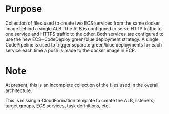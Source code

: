 # Purpose

Collection of files used to create two ECS services from the same docker image behind a single ALB. The ALB is configured to serve HTTP traffic to one service and HTTPS traffic to the other. Both services are configured to use the new ECS+CodeDeploy green/blue deployment strategy. A single CodePipeline is used to trigger separate green/blue deployments for each service each time a push is made to the docker image in ECR.

# Note

At present, this is an incomplete collection of the files used in the overall architecture.

This is missing a CloudFormation template to create the ALB, listeners, target groups, ECS services, task definitions, etc.